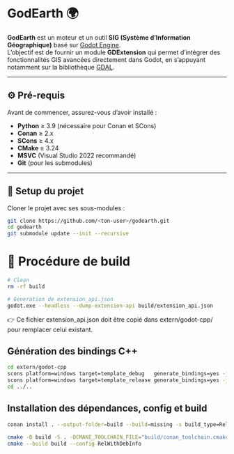 # GodEarth 🌍

**GodEarth** est un moteur et un outil **SIG (Système d’Information Géographique)** basé sur [Godot Engine](https://godotengine.org/).  
L’objectif est de fournir un module **GDExtension** qui permet d’intégrer des fonctionnalités GIS avancées directement dans Godot, en s’appuyant notamment sur la bibliothèque [GDAL](https://gdal.org/).

---

## ⚙️ Pré-requis

Avant de commencer, assurez-vous d’avoir installé :

- **Python** ≥ 3.9 (nécessaire pour Conan et SCons)  
- **Conan** ≥ 2.x  
- **SCons** ≥ 4.x  
- **CMake** ≥ 3.24  
- **MSVC** (Visual Studio 2022 recommandé)  
- **Git** (pour les submodules)

---

## 📂 Setup du projet

Cloner le projet avec ses sous-modules :

```bash
git clone https://github.com/<ton-user>/godearth.git
cd godearth
git submodule update --init --recursive
```

# 🔨 Procédure de build

```bash
# Clean
rm -rf build

# Generation de extension_api.json
godot.exe --headless --dump-extension-api build/extension_api.json
```

👉 Ce fichier extension_api.json doit être copié dans extern/godot-cpp/ pour remplacer celui existant.

## Génération des bindings C++

```bash
cd extern/godot-cpp
scons platform=windows target=template_debug   generate_bindings=yes -j16
scons platform=windows target=template_release generate_bindings=yes -j16
cd ../..
```

## Installation des dépendances, config et build

```bash
conan install . --output-folder=build --build=missing -s build_type=RelWithDebInfo -s:h compiler.cppstd=17 -s:b compiler.cppstd=17

cmake -B build -S . -DCMAKE_TOOLCHAIN_FILE="build/conan_toolchain.cmake"
cmake --build build --config RelWithDebInfo
```



